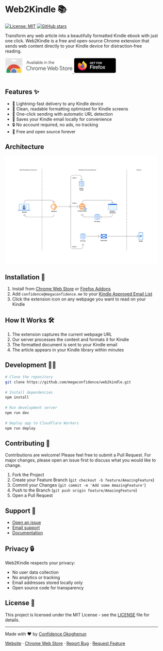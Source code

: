 # Web2Kindle 📚

[![License: MIT](https://img.shields.io/badge/License-MIT-blue.svg)](https://opensource.org/licenses/MIT)
[![GitHub stars](https://img.shields.io/github/stars/megaconfidence/web2kindle.svg)](https://github.com/megaconfidence/web2kindle/stargazers)

Transform any web article into a beautifully formatted Kindle ebook with just one click. Web2Kindle is a free and open-source Chrome extension that sends web content directly to your Kindle device for distraction-free reading.

<a href="https://chromewebstore.google.com/detail/web2kindle/kcafopmhdmijjdgckohoecjahhlhbbjk" target="_blank">
  <img src="/public/images/chrome.webp" style="height:50px;" />
</a>
<a
  href="https://addons.mozilla.org/en-US/firefox/addon/web2kindle/"
  target="_blank"
>
  <img src="/public/images/firefox.webp" style="height:50px;" />
</a>
</br>
</br>

## Features ✨

- 🚀 Lightning-fast delivery to any Kindle device
- 📱 Clean, readable formatting optimized for Kindle screens
- 🔄 One-click sending with automatic URL detection
- 💾 Saves your Kindle email locally for convenience
- 🔒 No account required, no ads, no tracking
- 💯 Free and open source forever

## Architecture

![Architecture](./images/arch.png)

## Installation 🔧

1. Install from [Chrome Web Store](https://chromewebstore.google.com/detail/web2kindle/kcafopmhdmijjdgckohoecjahhlhbbjk) or [Firefox Addons](https://addons.mozilla.org/en-US/firefox/addon/web2kindle/)
2. Add `confidence@megaconfidence.me` to your [Kindle Approved Email List](https://www.amazon.com/gp/help/customer/display.html?nodeId=GX9XLEVV8G4DB28H)
3. Click the extension icon on any webpage you want to read on your Kindle

## How It Works 🛠️

1. The extension captures the current webpage URL
2. Our server processes the content and formats it for Kindle
3. The formatted document is sent to your Kindle email
4. The article appears in your Kindle library within minutes

## Development 👨‍💻

```bash
# Clone the repository
git clone https://github.com/megaconfidence/web2kindle.git

# Install dependencies
npm install

# Run development server
npm run dev

# Deploy app to Cloudflare Workers
npm run deploy
```

## Contributing 🤝

Contributions are welcome! Please feel free to submit a Pull Request. For major changes, please open an issue first to discuss what you would like to change.

1. Fork the Project
2. Create your Feature Branch (`git checkout -b feature/AmazingFeature`)
3. Commit your Changes (`git commit -m 'Add some AmazingFeature'`)
4. Push to the Branch (`git push origin feature/AmazingFeature`)
5. Open a Pull Request

## Support 💬

- [Open an issue](https://github.com/megaconfidence/web2kindle/issues)
- [Email support](mailto:confidence@megaconfidence.me)
- [Documentation](https://github.com/megaconfidence/web2kindle/README.md)

## Privacy 🔒

Web2Kindle respects your privacy:

- No user data collection
- No analytics or tracking
- Email addresses stored locally only
- Open source code for transparency

## License 📄

This project is licensed under the MIT License - see the [LICENSE](LICENSE) file for details.

---

Made with ❤️ by [Confidence Okoghenun](https://github.com/megaconfidence)

[Website](https://web2kindle.megaconfidence.me/) · [Chrome Web Store](https://chromewebstore.google.com/detail/web2kindle/kcafopmhdmijjdgckohoecjahhlhbbjk) · [Report Bug](https://github.com/megaconfidence/web2kindle/issues) · [Request Feature](https://github.com/megaconfidence/web2kindle/issues)

